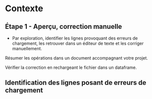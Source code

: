 # Contexte 

## Étape 1 - Aperçu, correction manuelle

- Par exploration, identifier les lignes provoquant des erreurs de chargement, les retrouver dans un éditeur de texte et les corriger manuellement.

Résumer les opérations dans un document accompagnant votre projet.

Vérifier la correction en rechargeant le fichier dans un dataframe.

## Identification des lignes posant de erreurs de chargement


